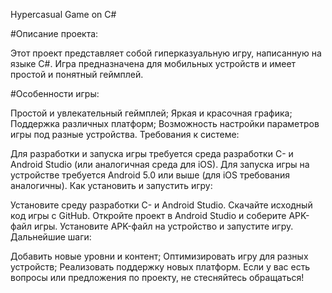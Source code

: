 Hypercasual Game on C#

#Описание проекта:

Этот проект представляет собой гиперказуальную игру, написанную на языке C#. Игра предназначена для мобильных устройств и имеет простой и понятный геймплей.

#Особенности игры:

Простой и увлекательный геймплей;
Яркая и красочная графика;
Поддержка различных платформ;
Возможность настройки параметров игры под разные устройства.
Требования к системе:

Для разработки и запуска игры требуется среда разработки C- и Android Studio (или аналогичная среда для iOS).
Для запуска игры на устройстве требуется Android 5.0 или выше (для iOS требования аналогичны).
Как установить и запустить игру:

Установите среду разработки C- и Android Studio.
Скачайте исходный код игры с GitHub.
Откройте проект в Android Studio и соберите APK-файл игры.
Установите APK-файл на устройство и запустите игру.
Дальнейшие шаги:

Добавить новые уровни и контент;
Оптимизировать игру для разных устройств;
Реализовать поддержку новых платформ.
Если у вас есть вопросы или предложения по проекту, не стесняйтесь обращаться!
